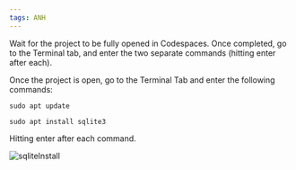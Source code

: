 ```yaml
---
tags: ANH
---
```

Wait for the project to be fully opened in Codespaces. Once completed, go to the Terminal tab, and enter the two separate commands (hitting enter after each).

Once the project is open, go to the Terminal Tab and enter the following commands:

`sudo apt update`

`sudo apt install sqlite3`

Hitting enter after each command.

![sqliteInstall](sqliteInstall.png)